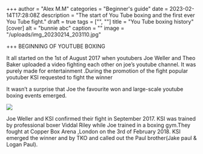 +++
author = "Alex M.M"
categories = "Beginner's guide"
date = 2023-02-14T17:28:08Z
description = "The start of You Tube boxing and the first ever You Tube fight."
draft = true
tags = ["", ""]
title = "You Tube boxing history"
[cover]
alt = "bunnie abc"
caption = ""
image = "/uploads/img_20230214_203110.jpg"

+++
BEGINNING OF YOUTUBE BOXING

It all started on the 1st of August 2017 when youtubers Joe Weller and Theo Baker uploaded a video fighting each other on joe’s youtube channel. It was purely made for entertainment .During the promotion of the fight popular youtuber KSI requested to fight the winner

It wasn’t a surprise that Joe the favourite won and large-scale youtube boxing events emerged.

![](/uploads/img_20230214_203058.jpg)

Joe Weller and KSI confirmed their fight in September 2017. KSI was trained by professional boxer Viddal Riley while Joe trained in a boxing gym.They fought at Copper Box Arena ,London on the 3rd of February 2018. KSI emerged the winner and by TKO and called out the Paul brother(Jake paul & Logan Paul).